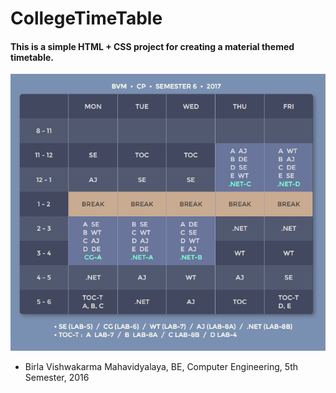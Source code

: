 # CollegeTimeTable

#### This is a simple HTML + CSS project for creating a material themed timetable.

![preview image](https://raw.githubusercontent.com/siddharth1024/CollegeTimeTable/master/preview.png "Preview")

- Birla Vishwakarma Mahavidyalaya, BE, Computer Engineering, 5th Semester, 2016
